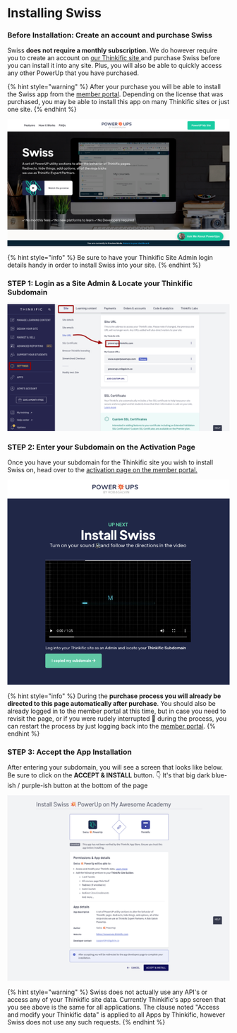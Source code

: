 # Installing Swiss

### Before Installation:  Create an account and purchase Swiss

Swiss **does not require a monthly subscription.** We do however require you to create an account on [our Thinkific site ](https://powerups.thinkific.com/)and purchase Swiss before you can install it into any site. Plus, you will also be able to quickly access any other PowerUp that you have purchased.

{% hint style="warning" %}
After your purchase you will be able to install the Swiss app from the [member portal](https://powerups.thinkific.com/pages/playeah-activation).  Depending on the license that was purchased, you may be able to install this app on many Thinkific sites or just one site.
{% endhint %}

![](../.gitbook/assets/swiss.png)

{% hint style="info" %}
Be sure to have your Thinkific Site Admin login details handy in order to install Swiss into your site.
{% endhint %}

### STEP 1: Login as a Site Admin & Locate your Thinkific Subdomain

![](../.gitbook/assets/settings-powerups-for-thinkific-sites-by-rob-galvin.png)

### STEP 2: Enter your Subdomain on the Activation Page

Once you have your subdomain for the Thinkific site you wish to install Swiss on, head over to the [activation page on the member portal.](https://www.superpowerups.com/pages/swiss-activate)

![](../.gitbook/assets/screen-shot-2021-06-07-at-12.58.25-pm.png)

{% hint style="info" %}
During the **purchase process you will already be directed to this page automatically after purchase**. You should also be already logged in to the member portal at this time, but in case you need to revisit the page, or if you were rudely interrupted 😤 during the process, you can restart the process by just logging back into the [member portal](https://powerups.thinkific.com/enrollments).
{% endhint %}

### STEP 3: Accept the App Installation

After entering your subdomain, you will see a screen that looks like below. Be sure to click on the **ACCEPT & INSTALL** button. 👇 It's that big dark blue-ish / purple-ish button at the bottom of the page

![](../.gitbook/assets/install-swiss-powerup-on-my-modern-met-academy.png)

{% hint style="warning" %}
Swiss does not actually use any API's or access any of your Thinkific site data. Currently Thinkific's app screen that you see above is the same for all applications. The clause noted "Access and modify your Thinkific data" is applied to all Apps by Thinkific, however Swiss does not use any such requests. 
{% endhint %}

### 

